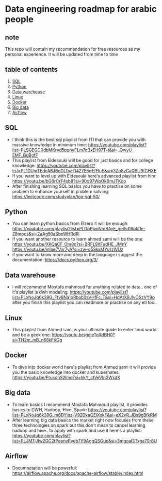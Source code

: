 # Data engineering roadmap for arabic people
## note
This repo will contain my recommendation for free resources as my personal experience.
It will be updated from time to time

## table of contents
1. [SQL](#SQL)
2. [Python](#Python)
3. [Data warehouse](Data-warehouse)
4. [Linux](#Linux)
5. [Docker](#Docker)
6. [Big data](#Big-data)
7. [Airflow](#Airflow)
## SQL
- I think this is the best sql playlist from ITI that can provide you with massive knowledge in minimum time:
  https://youtube.com/playlist?list=PLSGEGD0dbMKrvd5ppnyFLm7q3xEH97T-t&si=_QwyU-EMF_BgBgfF
- This playlist from Eldesouki will be good for just basics and for college knowledge:
   https://youtube.com/playlist?list=PL1DUmTEdeA6J6oDLTveTt4Z7E5qEfFluE&si=3Zp8zGaQ9U9tGHXE
-  If you want to level up with Eldesouki here's advanced playlist from him:
   https://youtu.be/bG6rCrF4sb8?si=90o97WpOkBmJTKdo
- After finishing learning SQL basics you have to practise on some problem to enhance yourself in problem solving:
   https://leetcode.com/studyplan/top-sql-50/
## Python
- You can learn python basics from Elzero it will be enough:
  https://youtube.com/playlist?list=PLDoPjvoNmBAyE_gei5d18qkfIe-Z8mocs&si=2aAg50aSboWHRdRl
- If you want another resource to learn ahmed sami will be the one:
  https://youtu.be/XKQaCF_Om8o?si=BRFL9XFudHE_JMnY
  https://youtu.be/mlbe7Vxr7yA?si=zw-o5SkxMYu1zWUz  
- if you want to know more and deep in the language i suggest the documentation:
  https://docs.python.org/3/
## Data warehouse
- I will recommend Mostafa mahmoud for anything related to data.. one of it's playlist is dwh modeling:
  https://youtube.com/playlist?list=PLxNoJq6k39G_Ffv8Na1oRbob0sVHfFc_T&si=HdAtX9JIvOSzVY9p
  after you finish this playlist you can readmore or practise on any etl tool.
## Linux
- This playlist from Ahmed sami is your ultimate guide to enter linux world and be a geek one:
  https://youtu.be/gojeTqXdBH0?si=TH2m_mB_n68kFKGg
## Docker
- To dive into docker world here's playlist from Ahmed sami it will provide you the basic knowledge into docker and kubernates:
  https://youtu.be/PrusdhS2lmo?si=hkY_ctVeVIn2WxdX
## Big data  
- To learn basics I recommend Mostafa Mahmoud playlist, it provides basics to DWH, Hadoop, Hive, Spark:
  https://youtube.com/playlist?list=PLxNoJq6k39G_m6DYjpz-V92DkaQEiXxkF&si=eX2vR_JBs9gBfkRM
- After learning big data basics the market right now focuses from these three technologies on spark but this don't mean to cancel learning hadoop and hive..
  to apply with spark and use it here's a playlist: https://youtube.com/playlist?list=PLJM7jJIw2GC2tPeonyPveb7Y9AggQSGuo&si=3mgoaI3Txga70r8U
## Airflow
- Documnetation will be powerful: https://airflow.apache.org/docs/apache-airflow/stable/index.html
  
    

